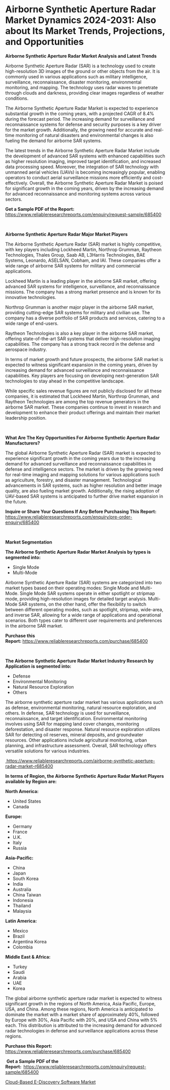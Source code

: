 <p><h1>Airborne Synthetic Aperture Radar Market Dynamics 2024-2031: Also about Its Market Trends, Projections, and Opportunities</h1></p><p><strong>Airborne Synthetic Aperture Radar Market Analysis and Latest Trends</strong></p>
<p><p>Airborne Synthetic Aperture Radar (SAR) is a technology used to create high-resolution 3D images of the ground or other objects from the air. It is commonly used in various applications such as military intelligence, surveillance, reconnaissance, disaster monitoring, environmental monitoring, and mapping. The technology uses radar waves to penetrate through clouds and darkness, providing clear images regardless of weather conditions.</p><p>The Airborne Synthetic Aperture Radar Market is expected to experience substantial growth in the coming years, with a projected CAGR of 8.4% during the forecast period. The increasing demand for surveillance and reconnaissance systems for defense and security purposes is a key driver for the market growth. Additionally, the growing need for accurate and real-time monitoring of natural disasters and environmental changes is also fueling the demand for airborne SAR systems.</p><p>The latest trends in the Airborne Synthetic Aperture Radar Market include the development of advanced SAR systems with enhanced capabilities such as higher resolution imaging, improved target identification, and increased data processing speed. Moreover, the integration of SAR technology with unmanned aerial vehicles (UAVs) is becoming increasingly popular, enabling operators to conduct aerial surveillance missions more efficiently and cost-effectively. Overall, the Airborne Synthetic Aperture Radar Market is poised for significant growth in the coming years, driven by the increasing demand for advanced reconnaissance and monitoring systems across various sectors.</p></p>
<p><strong>Get a Sample PDF of the Report:&nbsp;</strong> <a href="https://www.reliableresearchreports.com/enquiry/request-sample/685400">https://www.reliableresearchreports.com/enquiry/request-sample/685400</a></p>
<p>&nbsp;</p>
<p><strong>Airborne Synthetic Aperture Radar Major Market Players</strong></p>
<p><p>The Airborne Synthetic Aperture Radar (SAR) market is highly competitive, with key players including Lockheed Martin, Northrop Grumman, Raytheon Technologies, Thales Group, Saab AB, L3Harris Technologies, BAE Systems, Leonardo, ASELSAN, Cobham, and IAI. These companies offer a wide range of airborne SAR systems for military and commercial applications.</p><p>Lockheed Martin is a leading player in the airborne SAR market, offering advanced SAR systems for intelligence, surveillance, and reconnaissance missions. The company has a strong market presence and is known for its innovative technologies.</p><p>Northrop Grumman is another major player in the airborne SAR market, providing cutting-edge SAR systems for military and civilian use. The company has a diverse portfolio of SAR products and services, catering to a wide range of end-users.</p><p>Raytheon Technologies is also a key player in the airborne SAR market, offering state-of-the-art SAR systems that deliver high-resolution imaging capabilities. The company has a strong track record in the defense and aerospace industry.</p><p>In terms of market growth and future prospects, the airborne SAR market is expected to witness significant expansion in the coming years, driven by increasing demand for advanced surveillance and reconnaissance capabilities. Key players are focusing on developing next-generation SAR technologies to stay ahead in the competitive landscape.</p><p>While specific sales revenue figures are not publicly disclosed for all these companies, it is estimated that Lockheed Martin, Northrop Grumman, and Raytheon Technologies are among the top revenue generators in the airborne SAR market. These companies continue to invest in research and development to enhance their product offerings and maintain their market leadership position.</p></p>
<p>&nbsp;</p>
<p><strong>What Are The Key Opportunities For Airborne Synthetic Aperture Radar Manufacturers?</strong></p>
<p><p>The global Airborne Synthetic Aperture Radar (SAR) market is expected to experience significant growth in the coming years due to the increasing demand for advanced surveillance and reconnaissance capabilities in defense and intelligence sectors. The market is driven by the growing need for real-time imaging and mapping solutions for various applications such as agriculture, forestry, and disaster management. Technological advancements in SAR systems, such as higher resolution and better image quality, are also fueling market growth. Additionally, the rising adoption of UAV-based SAR systems is anticipated to further drive market expansion in the future.</p></p>
<p><strong>Inquire or Share Your Questions If Any Before Purchasing This Report:</strong> <a href="https://www.reliableresearchreports.com/enquiry/pre-order-enquiry/685400">https://www.reliableresearchreports.com/enquiry/pre-order-enquiry/685400</a></p>
<p>&nbsp;</p>
<p><strong>Market Segmentation</strong></p>
<p><strong>The Airborne Synthetic Aperture Radar Market Analysis by types is segmented into:</strong></p>
<p><ul><li>Single Mode</li><li>Multi-Mode</li></ul></p>
<p><p>Airborne Synthetic Aperture Radar (SAR) systems are categorized into two market types based on their operating modes: Single Mode and Multi-Mode. Single Mode SAR systems operate in either spotlight or stripmap mode, providing high-resolution images for detailed target analysis. Multi-Mode SAR systems, on the other hand, offer the flexibility to switch between different operating modes, such as spotlight, stripmap, wide-area, and inverse SAR, allowing for a wide range of applications and operational scenarios. Both types cater to different user requirements and preferences in the airborne SAR market.</p></p>
<p><strong>Purchase this Report:&nbsp;</strong><a href="https://www.reliableresearchreports.com/purchase/685400">https://www.reliableresearchreports.com/purchase/685400</a></p>
<p>&nbsp;</p>
<p><strong>The Airborne Synthetic Aperture Radar Market Industry Research by Application is segmented into:</strong></p>
<p><ul><li>Defense</li><li>Environmental Monitoring</li><li>Natural Resource Exploration</li><li>Others</li></ul></p>
<p><p>The airborne synthetic aperture radar market has various applications such as defense, environmental monitoring, natural resource exploration, and others. In defense, SAR technology is used for surveillance, reconnaissance, and target identification. Environmental monitoring involves using SAR for mapping land cover changes, monitoring deforestation, and disaster response. Natural resource exploration utilizes SAR for detecting oil reserves, mineral deposits, and groundwater resources. Other applications include agricultural monitoring, urban planning, and infrastructure assessment. Overall, SAR technology offers versatile solutions for various industries.</p></p>
<p><a href="https://www.reliableresearchreports.com/airborne-synthetic-aperture-radar-market-r685400">&nbsp;https://www.reliableresearchreports.com/airborne-synthetic-aperture-radar-market-r685400</a></p>
<p><strong>In terms of Region, the Airborne Synthetic Aperture Radar Market Players available by Region are:</strong></p>
<p>
    <p> <strong> North America: </strong>
        <ul>
            <li>United States</li>
            <li>Canada</li>
        </ul>
        </p> 
    <p> <strong> Europe: </strong>
        <ul>
            <li>Germany</li>
            <li>France</li>
            <li>U.K.</li>
            <li>Italy</li>
            <li>Russia</li>
        </ul>
        </p> 
    <p> <strong> Asia-Pacific: </strong>
        <ul>
            <li>China</li>
            <li>Japan</li>
            <li>South Korea</li>
            <li>India</li>
            <li>Australia</li>
            <li>China Taiwan</li>
            <li>Indonesia</li>
            <li>Thailand</li>
            <li>Malaysia</li>
        </ul>
        </p> 
    <p> <strong> Latin America: </strong>
        <ul>
            <li>Mexico</li>
            <li>Brazil</li>
            <li>Argentina Korea</li>
            <li>Colombia</li>
        </ul>
        </p> 
    <p> <strong> Middle East & Africa: </strong>
        <ul>
            <li>Turkey</li>
            <li>Saudi</li>
            <li>Arabia</li>
            <li>UAE</li>
            <li>Korea</li>
        </ul>
    </p>
    </p>
<p><p>The global airborne synthetic aperture radar market is expected to witness significant growth in the regions of North America, Asia Pacific, Europe, USA, and China. Among these regions, North America is anticipated to dominate the market with a market share of approximately 40%, followed by Europe with 30%, Asia Pacific with 20%, and USA and China with 5% each. This distribution is attributed to the increasing demand for advanced radar technologies in defense and surveillance applications across these regions.</p></p>
<p><strong>Purchase this Report: </strong><a href="https://www.reliableresearchreports.com/purchase/685400">https://www.reliableresearchreports.com/purchase/685400</a></p>
<p>&nbsp;<strong>Get a Sample PDF of the Report:&nbsp;&nbsp;</strong><a href="https://www.reliableresearchreports.com/enquiry/request-sample/685400">https://www.reliableresearchreports.com/enquiry/request-sample/685400</a></p>
<p><strong></strong></p>
<p><p><a href="https://view.publitas.com/reportprime-1/deep-dive-into-the-cloud-based-e-discovery-software-market-itstrends-market-segmentation-and-competitive-analysis/">Cloud-Based E-Discovery Software Market</a></p></p>